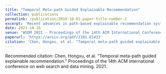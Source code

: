 ```yaml
---
title: "Temporal Meta-path Guided Explainable Recommendation"
collection: publications
permalink: /publication/2010-10-01-paper-title-number-2
excerpt: 'Recent advances in path-based explainable recommendation systems have attracted increasing attention thanks to the rich information provided by knowledge graphs. Most existing explainable recommendation only utilizes static knowledge graph and ignores the dynamic user-item evolutions, leading to less convincing and inaccurate explanations. Although there are some works that realize that modelling user's temporal sequential behaviour could boost the performance and explainability of the recommender systems, most of them either only focus on modelling user's sequential interactions within a path or independently and separately of the recommendation mechanism. In this paper, we propose a novel Temporal Meta-path Guided Explainable Recommendation (TMER), which utilizes well-designed item-item path modelling between consecutive items with attention mechanisms to sequentially model dynamic user-item evolutions on dynamic knowledge graph for explainable recommendations. Compared with existing works that use heavy recurrent neural networks to model temporal information, we propose simple but effective neural networks to capture users' historical item features and path-based context to characterise next purchased item. Extensive evaluations of TMER on three real-world benchmark datasets show state-of-the-art performance compared against recent strong baselines.'
date: 2021-10-16
venue: 'WSDM 2021 - Proceedings of the 14th ACM International Conference on Web Search and Data Mining'
paperurl: 'https://arxiv.org/pdf/2101.01433'
citation: 'Chen, Hongxu, et al. "Temporal meta-path guided explainable recommendation." Proceedings of the 14th ACM international conference on web search and data mining. 2021.'
---
```


<!---
This paper is about the number 2. The number 3 is left for future work.

[Download paper here](https://arxiv.org/pdf/2101.01433)
-->
Recommended citation: Chen, Hongxu, et al. "Temporal meta-path guided explainable recommendation." Proceedings of the 14th ACM international conference on web search and data mining. 2021.
